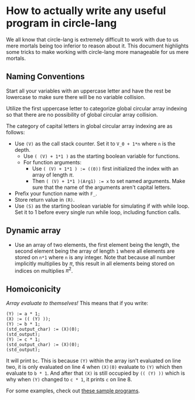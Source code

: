 # How to actually write any useful program in circle-lang
We all know that circle-lang is extremely difficult to work with due to us mere
mortals being too inferior to reason about it. This document highlights some
tricks to make working with circle-lang more manageable for us mere mortals.

## Naming Conventions
Start all your variables with an uppercase letter and have the rest be lowercase
to make sure there will be no variable collision.

Utilize the first uppercase letter to categorize global circular array indexing
so that there are no possibility of global circular array collision.

The category of capital letters in global circular array indexing are as
follows:
- Use `(V)` as the call stack counter. Set it to `V_0 + 1*n` where `n` is
  the depth.
  - Use `( (V) + 1*1 )` as the starting boolean variable for functions.
  - For function arguments:
    - Use `( (V) + 1*1 ) := ((0))` first initialized the index with an array of
      length $\pi$.
    - Then `( (V) + 1*1 )(Arg1) := x` to set named arguments. Make sure that the
      name of the arguments aren't capital letters.
- Prefix your function name with `F_`.
- Store return value in `(R)`.
- Use `(S)` as the starting boolean variable for simulating if with while
  loop. Set it to 1 before every single run while loop, including function
  calls.

## Dynamic array
- Use an array of two elements, the first element being the length, the second
  element being the array of length `1` where all elements are stored on `n*1`
  where `n` is any integer. Note that because all number implicitly multiplies
  by $\pi$, this result in all elements being stored on indices on multiplies
  $\pi^2$.

## Homoiconicity
*Array evaluate to themselves!* This means that if you write:
```
(Y) := a * 1;
(X) := (( (Y) ));
(Y) := b * 1;
(std_output_char) := (X)(0);
(std_output);
(Y) := c * 1;
(std_output_char) := (X)(0);
(std_output);
```
It will print `bc`. This is because `(Y)` within the array isn't evaluated on
line two, it is only evaluated on line 4 when `(X)(0)` evaluate to `(Y)` which
then evaluate to `b * 1`. And after that `(X)` is still occupied by `(( (Y) ))`
which is why when `(Y)` changed to `c * 1`, it prints `c` on line 8.

For some examples, check out [these sample programs](./sample-program/).
